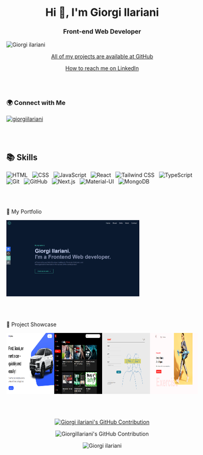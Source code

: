 <h1 align="center">Hi 👋, I'm Giorgi Ilariani</h1>
<h3 align="center">Front-end Web Developer</h3>


<p align="left"> 
  <img src="https://komarev.com/ghpvc/?username=GiorgiIariani&label=Profile%20views&color=3f5427&style=plastic" alt="Giorgi ilariani" /> 
</p>

<p align="center">
  <a href="https://github.com/GiorgiIlariani?tab=repositories">All of my projects are available at GitHub</a>
</p>

<p align="center">
  <a href="https://www.linkedin.com/in/giorgi-ilariani-69869a260/">How to reach me on LinkedIn</a>
</p>

<br/><br/>

<h3 align="left">🌍 Connect with Me</h3>
<p align="left">
  <a href="https://www.linkedin.com/in/giorgi-ilariani-69869a260/" target="blank">
    <img align="center" src="https://raw.githubusercontent.com/rahuldkjain/github-profile-readme-generator/master/src/images/icons/Social/linked-in-alt.svg" alt="giorgiilariani" height="30" width="40" /> 
  </a>
</p>

<br/><br/>

## 📚 Skills

<p align="left">
  <img src="https://img.shields.io/badge/HTML-%23E34F26.svg?style=flat&logo=html5&logoColor=white" alt="HTML" /> &nbsp;
  <img src="https://img.shields.io/badge/CSS-%231572B6.svg?style=flat&logo=css3&logoColor=white" alt="CSS" /> &nbsp;
  <img src="https://img.shields.io/badge/JavaScript-%23F7DF1E.svg?style=flat&logo=javascript&logoColor=black" alt="JavaScript" /> &nbsp;
  <img src="https://img.shields.io/badge/React-%2361DAFB.svg?style=flat&logo=react&logoColor=white" alt="React" /> &nbsp;
  <img src="https://img.shields.io/badge/Tailwind_CSS-%2338B2AC.svg?style=flat&logo=tailwind-css&logoColor=white" alt="Tailwind CSS" /> &nbsp;
  <img src="https://img.shields.io/badge/TypeScript-%23007ACC.svg?style=flat&logo=typescript&logoColor=white" alt="TypeScript" /> &nbsp;
  <img src="https://img.shields.io/badge/Git-%23F05032.svg?style=flat&logo=git&logoColor=white" alt="Git" /> &nbsp;
  <img src="https://img.shields.io/badge/GitHub-%23181717.svg?style=flat&logo=github&logoColor=white" alt="GitHub" /> &nbsp;
  <img src="https://img.shields.io/badge/Next.js-%23000000.svg?style=flat&logo=nextdotjs&logoColor=white" alt="Next.js" /> &nbsp;
  <img src="https://img.shields.io/badge/Material--UI-%230081CB.svg?style=flat&logo=material-ui&logoColor=white" alt="Material-UI" /> &nbsp;
  <img src="https://img.shields.io/badge/MongoDB-%2347A248.svg?style=flat&logo=mongodb&logoColor=white" alt="MongoDB" />
</p>

<br/><br/>

🚀 My Portfolio

<a href="https://portfolio-sigma-rosy-36.vercel.app/">
  <img src="/personal-portfolio.png"  alt="personal-portfolio" width="350px" height="200px" />
</a>

<br/><br/>

📂 Project Showcase
  
  <div style="display: flex;">
   <a href="https://carhub-alpha.vercel.app/">
    <img src="/carhub.png" alt="carhub" width="270px" height="160px" />
  </a>
    <br></br>
   <a href="https://youtube-clone-psi-sandy.vercel.app/">
    <img src="/youtube_clone.png" alt="youtube clone" width="270px" height="160px" />
  </a>
   <a href="https://covid-questionary.vercel.app/">
    <img src="/Covid_questionary.png" alt="covid questionary" width="270px" height="160px" />
  </a>
   <a href="https://gym-exercises-self.vercel.app/">
    <img src="/gym_exercises.png" alt="gym exercises" width="270px" height="160px" />
  </a>
</div>

<br/><br/> <!-- Add these lines to create more space -->

<p align="center">   
  <a href="https://github.com/nikanoza"> 
    <img src="https://github-profile-summary-cards.vercel.app/api/cards/profile-details?username=GiorgiIlariani&theme=radical" alt="Giorgi ilariani's GitHub Contribution"/>     </a>
</p>

<p align="center">   
  <img src="https://github-readme-stats.vercel.app/api/top-langs/?username=GiorgiIlariani" alt="GiorgiIlariani's GitHub Contribution"/>
</p>

<p align="center">
  <img src="https://github-readme-streak-stats.herokuapp.com/?user=GiorgiIlariani&" alt="Giorgi ilariani" />
</p>

